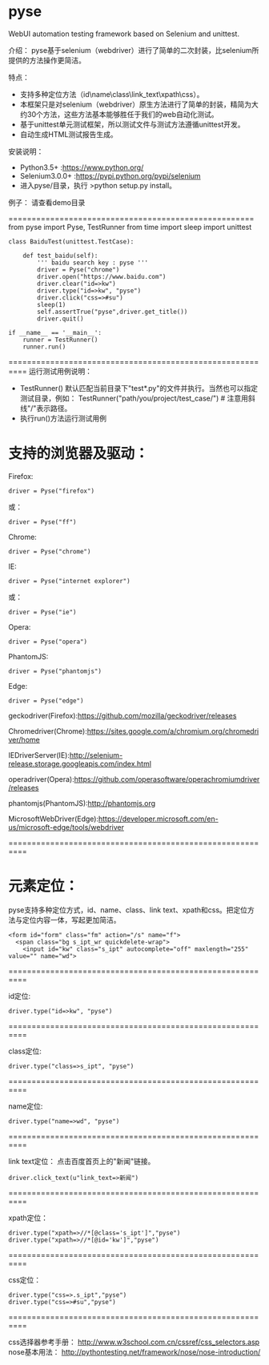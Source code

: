 # pyse
WebUI automation testing framework based on Selenium and unittest.

介绍：
  pyse基于selenium（webdriver）进行了简单的二次封装，比selenium所提供的方法操作更简洁。

特点：
* 支持多种定位方法（id\name\class\link_text\xpath\css）。
* 本框架只是对selenium（webdriver）原生方法进行了简单的封装，精简为大约30个方法，这些方法基本能够胜任于我们的web自动化测试。
* 基于unittest单元测试框架，所以测试文件与测试方法遵循unittest开发。
* 自动生成HTML测试报告生成。

安装说明：
* Python3.5+ :https://www.python.org/
* Selenium3.0.0+ :https://pypi.python.org/pypi/selenium
* 进入pyse/目录，执行 >python setup.py install。


例子：
   请查看demo目录

=====================================================
    from pyse import Pyse, TestRunner
    from time import sleep
    import unittest

    class BaiduTest(unittest.TestCase):

        def test_baidu(self):
            ''' baidu search key : pyse '''
            driver = Pyse("chrome")
            driver.open("https://www.baidu.com")
            driver.clear("id=>kw")
            driver.type("id=>kw", "pyse")
            driver.click("css=>#su")
            sleep(1)
            self.assertTrue("pyse",driver.get_title())
            driver.quit()

    if __name__ == '__main__':
        runner = TestRunner()
        runner.run()

==========================================================
运行测试用例说明：
* TestRunner() 默认匹配当前目录下"test*.py"的文件并执行。当然也可以指定测试目录，例如：
TestRunner("path/you/project/test_case/")  # 注意用斜线"/"表示路径。
* 执行run()方法运行测试用例

支持的浏览器及驱动：
==========================================================
  Firefox:

    driver = Pyse("firefox")  
  或：

    driver = Pyse("ff")

  Chrome:

    driver = Pyse("chrome")  

  IE:

    driver = Pyse("internet explorer")
  或：

    driver = Pyse("ie")

  Opera:

    driver = Pyse("opera")

  PhantomJS:

    driver = Pyse("phantomjs")

  Edge:
  
    driver = Pyse("edge")

geckodriver(Firefox):https://github.com/mozilla/geckodriver/releases

Chromedriver(Chrome):https://sites.google.com/a/chromium.org/chromedriver/home

IEDriverServer(IE):http://selenium-release.storage.googleapis.com/index.html

operadriver(Opera):https://github.com/operasoftware/operachromiumdriver/releases

phantomjs(PhantomJS):http://phantomjs.org

MicrosoftWebDriver(Edge):https://developer.microsoft.com/en-us/microsoft-edge/tools/webdriver

==========================================================

元素定位：
==========================================================
  pyse支持多种定位方式，id、name、class、link text、xpath和css。把定位方法与定位内容一体，写起更加简洁。

    <form id="form" class="fm" action="/s" name="f">
      <span class="bg s_ipt_wr quickdelete-wrap">
        <input id="kw" class="s_ipt" autocomplete="off" maxlength="255" value="" name="wd">
==========================================================

  id定位:

    driver.type("id=>kw", "pyse")
==========================================================

  class定位:

    driver.type("class=>s_ipt", "pyse")
==========================================================

  name定位:

    driver.type("name=>wd", "pyse")
==========================================================

  link text定位：
    点击百度首页上的"新闻"链接。

    driver.click_text(u"link_text=>新闻")
==========================================================

  xpath定位：

    driver.type("xpath=>//*[@class='s_ipt']","pyse")
    driver.type("xpath=>//*[@id='kw']","pyse")
==========================================================

  css定位：

    driver.type("css=>.s_ipt","pyse")
    driver.type("css=>#su","pyse")
==========================================================

  css选择器参考手册：
  http://www.w3school.com.cn/cssref/css_selectors.asp
  nose基本用法：
  http://pythontesting.net/framework/nose/nose-introduction/
